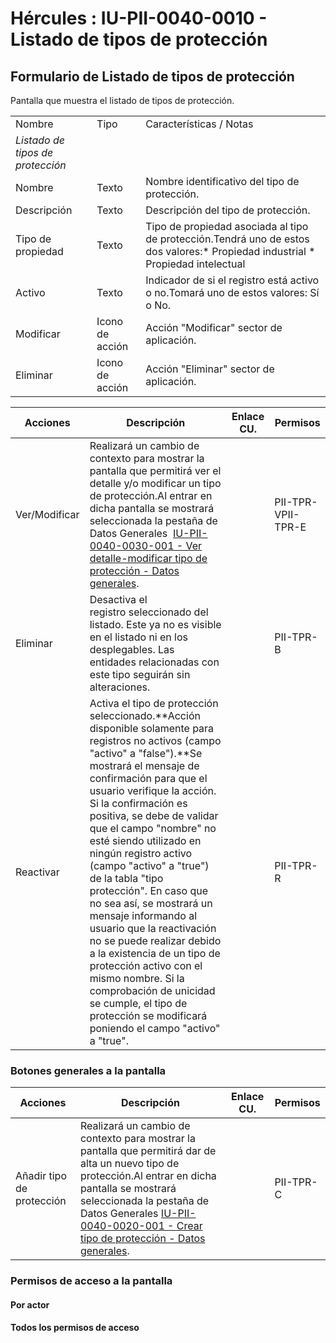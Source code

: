 # Hércules : IU\-PII\-0040\-0010 \- Listado de tipos de protección



## Formulario de Listado de tipos de protección

Pantalla que muestra el listado de tipos de protección.



|  | | |
| --- | --- | --- |
| Nombre | Tipo | Características / Notas |
| *Listado de tipos de protección* | | |
| Nombre | Texto | Nombre identificativo del tipo de protección. |
| Descripción | Texto | Descripción del tipo de protección. |
| Tipo de propiedad | Texto | Tipo de propiedad asociada al tipo de protección.Tendrá uno de estos dos valores:* Propiedad industrial * Propiedad intelectual |
| Activo | Texto | Indicador de si el registro está activo o no.Tomará uno de estos valores: Sí o No. |
| Modificar | Icono de acción | Acción "Modificar" sector de aplicación. |
| Eliminar | Icono de acción | Acción "Eliminar" sector de aplicación. |



| Acciones | Descripción | Enlace CU. | Permisos |
| --- | --- | --- | --- |
| Ver/Modificar | Realizará un cambio de contexto para mostrar la pantalla que permitirá ver el detalle y/o modificar un tipo de protección.Al entrar en dicha pantalla se mostrará seleccionada la pestaña de Datos Generales   [IU\-PII\-0040\-0030\-001 \- Ver detalle\-modificar tipo de protección \- Datos generales](/hercules/sgi-sistema-de-gestion-de-investigacion/requisitos-y-analisis-funcional/analisis-funcional-sgi-hercules/pii-modulo-de-propiedad-industrial-e-intelectual/pii-interfaz-de-usuario/iu-pii-0040-gestion-de-tipos-de-proteccion/iu-pii-0040-0030-ver-detalle-modificar-tipo-de-proteccion/iu-pii-0040-0030-001-ver-detalle-modificar-tipo-de-proteccion-datos-generales.md "/hercules/sgi-sistema-de-gestion-de-investigacion/requisitos-y-analisis-funcional/analisis-funcional-sgi-hercules/pii-modulo-de-propiedad-industrial-e-intelectual/pii-interfaz-de-usuario/iu-pii-0040-gestion-de-tipos-de-proteccion/iu-pii-0040-0030-ver-detalle-modificar-tipo-de-proteccion/iu-pii-0040-0030-001-ver-detalle-modificar-tipo-de-proteccion-datos-generales.md"). |  | PII\-TPR\-VPII\-TPR\-E |
| Eliminar | Desactiva el registro seleccionado del listado. Este ya no es visible en el listado ni en los desplegables. Las entidades relacionadas con este tipo seguirán sin alteraciones. |  | PII\-TPR\-B |
| Reactivar | Activa el tipo de protección seleccionado.**Acción disponible solamente para registros no activos (campo "activo" a "false").**Se mostrará el mensaje de confirmación para que el usuario verifique la acción. Si la confirmación es positiva, se debe de validar que el campo "nombre" no esté siendo utilizado en ningún registro activo (campo "activo" a "true") de la tabla "tipo protección". En caso que no sea así, se mostrará un mensaje informando al usuario que la reactivación no se puede realizar debido a la existencia de un tipo de protección activo con el mismo nombre. Si la comprobación de unicidad se cumple, el tipo de protección se modificará poniendo el campo "activo" a "true". |  | PII\-TPR\-R |

### Botones generales a la pantalla



| Acciones | Descripción | Enlace CU. | Permisos |
| --- | --- | --- | --- |
| Añadir tipo de protección | Realizará un cambio de contexto para mostrar la pantalla que permitirá dar de alta un nuevo tipo de protección.Al entrar en dicha pantalla se mostrará seleccionada la pestaña de Datos Generales [IU\-PII\-0040\-0020\-001 \- Crear tipo de protección \- Datos generales](/hercules/sgi-sistema-de-gestion-de-investigacion/requisitos-y-analisis-funcional/analisis-funcional-sgi-hercules/pii-modulo-de-propiedad-industrial-e-intelectual/pii-interfaz-de-usuario/iu-pii-0040-gestion-de-tipos-de-proteccion/iu-pii-0040-0020-crear-tipo-de-proteccion/iu-pii-0040-0020-001-crear-tipo-de-proteccion-datos-generales.md "/hercules/sgi-sistema-de-gestion-de-investigacion/requisitos-y-analisis-funcional/analisis-funcional-sgi-hercules/pii-modulo-de-propiedad-industrial-e-intelectual/pii-interfaz-de-usuario/iu-pii-0040-gestion-de-tipos-de-proteccion/iu-pii-0040-0020-crear-tipo-de-proteccion/iu-pii-0040-0020-001-crear-tipo-de-proteccion-datos-generales.md"). |  | PII\-TPR\-C |

### Permisos de acceso a la pantalla

#### Por actor

#### Todos los permisos de acceso




